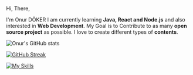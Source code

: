 Hi, There,

I'm Onur DÖKER
I am currently learning **Java, React and Node.js** and also interested in **Web Development**.
My Goal is to Contribute to as many **open source project** as possible.
I love to create different types of **contents**.

![Onur's GitHub stats](https://github-readme-stats.vercel.app/api?username=onurdoker&show_icons=true&theme=tokyonight&hide_border=true) 

[![GitHub Streak](http://github-readme-streak-stats.herokuapp.com/?user=onurdoker&theme=tokyonight&hide_border=true&border_radius=4,5&date_format=M%20j%5B%2C%20Y%5D)](https://git.io/streak-stats)

[![My Skills](https://skillicons.dev/icons?i=html,css,java,js,nodejs,php,react,postgres,mysql,laravel,postman,vscode,py,matlab,figma)](https://skillicons.dev)

